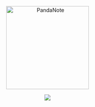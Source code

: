 <p align="center">
  <img
    alt="PandaNote"
    width=220
    src="https://cdn.jsdelivr.net/gh/Pandanote/Releases/logo.svg" />
</p>

<p align="center">
    <img src="https://img.shields.io/github/downloads/PandaNote/Releases/latest/total.svg">
</p>
